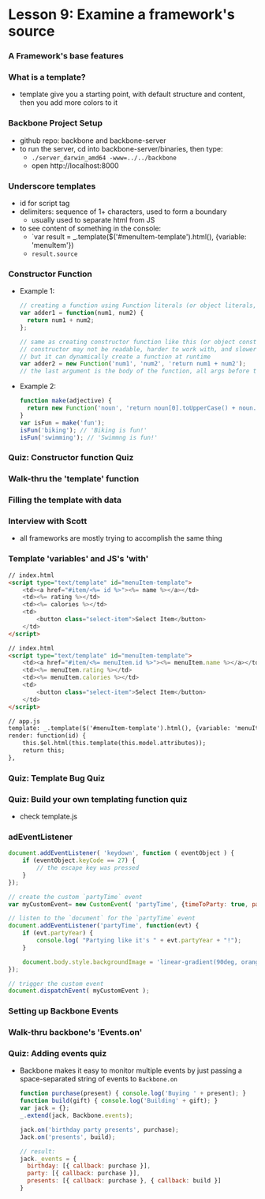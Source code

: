 # Lesson 9: Examine a framework's source

### A Framework's base features
### What is a template?
* template give you a starting point, with default structure and content, then you add more colors to it

### Backbone Project Setup
* github repo: backbone and backbone-server
* to run the server, cd into backbone-server/binaries, then type:
  * `./server_darwin_amd64 -www=../../backbone`
  * open http://localhost:8000

### Underscore templates
* id for script tag
* delimiters: sequence of 1+ characters, used to form a boundary
  * usually used to separate html from JS
* to see content of something in the console:
  * `var result = _.template($('#menuItem-template').html(), {variable: 'menuItem'})
  * `result.source`

### Constructor Function
* Example 1:
  ```js
  // creating a function using Function literals (or object literals, or array literals)
  var adder1 = function(num1, num2) {
    return num1 + num2;
  };

  // same as creating constructor function like this (or object constructor, or array constructor):
  // constructor may not be readable, harder to work with, and slower
  // but it can dynamically create a function at runtime
  var adder2 = new Function('num1', 'num2', 'return num1 + num2');
  // the last argument is the body of the function, all args before that is parameters
  ```
* Example 2:
  ```js
  function make(adjective) {
    return new Function('noun', 'return noun[0].toUpperCase() + noun.slice(1) + " is " + adjective + "!");
  }
  var isFun = make('fun');
  isFun('biking'); // 'Biking is fun!'
  isFun('swimming'); // 'Swimmng is fun!'
  ```

### Quiz: Constructor function Quiz
### Walk-thru the 'template' function
### Filling the template with data
### Interview with Scott
* all frameworks are mostly trying to accomplish the same thing

### Template 'variables' and JS's 'with'
  ```html
  // index.html
  <script type="text/template" id="menuItem-template">
      <td><a href="#item/<%= id %>"><%= name %></a></td>
      <td><%= rating %></td>
      <td><%= calories %></td>
      <td>
          <button class="select-item">Select Item</button>
      </td>
  </script>

  // index.html
  <script type="text/template" id="menuItem-template">
      <td><a href="#item/<%= menuItem.id %>"><%= menuItem.name %></a></td>
      <td><%= menuItem.rating %></td>
      <td><%= menuItem.calories %></td>
      <td>
          <button class="select-item">Select Item</button>
      </td>
  </script>

  // app.js
  template: _.template($('#menuItem-template').html(), {variable: 'menuItem'}),
  render: function(id) {
      this.$el.html(this.template(this.model.attributes));
      return this;
  },
  ```

### Quiz: Template Bug Quiz
### Quiz: Build your own templating function quiz
* check template.js

### adEventListener
```js
document.addEventListener( 'keydown', function ( eventObject ) {
    if (eventObject.keyCode == 27) {
        // the escape key was pressed
    }
});

// create the custom `partyTime` event
var myCustomEvent= new CustomEvent( 'partyTime', {timeToParty: true, partyYear: 1999} );

// listen to the `document` for the `partyTime` event
document.addEventListener('partyTime', function(evt) {
    if (evt.partyYear) {
        console.log( "Partying like it's " + evt.partyYear + "!");
    }

    document.body.style.backgroundImage = 'linear-gradient(90deg, orange, blue)';
});

// trigger the custom event
document.dispatchEvent( myCustomEvent );
```

### Setting up Backbone Events
### Walk-thru backbone's 'Events.on'
### Quiz: Adding events quiz
* Backbone makes it easy to monitor multiple events by just passing a space-separated string of events to `Backbone.on`
  ```js
  function purchase(present) { console.log('Buying ' + present); }
  function build(gift) { console.log('Building' + gift); }
  var jack = {};
  _.extend(jack, Backbone.events);

  jack.on('birthday party presents', purchase);
  Jack.on('presents', build);

  // result:
  jack._events = {
    birthday: [{ callback: purchase }],
    party: [{ callback: purchase }],
    presents: [{ callback: purchase }, { callback: build }]
  }
  ```
